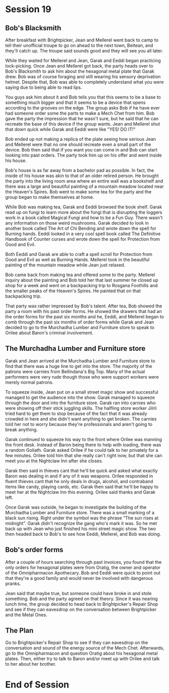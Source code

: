 # Session 19

## Bob's Blacksmith

After breakfast with Brightpicker, Jean and Mellerel went back to camp to tell their unofficial troupe to go on ahead to the next town, Beitean, and they'll catch up. The troupe said sounds good and they will see you all later. 

While they waited for Mellerel and Jean, Garak and Eeddi began practicing lock-picking. Once Jean and Mellerel got back, the party heads over to Bob's Blacksmith to ask him about the hexagonal metal plate that Garak drew. Bob was of course foraging and still wearing his sensory deprivation helmet. Despite that, Bob was able to completely understand what you were saying due to being able to read lips. 

You guys ask him about it and Bob tells you that this seems to be a base to something much bigger and that it seems to be a device that opens according to the grooves on the edge. The group asks Bob if he have ever had someone order some the parts to make a Mech Chet from him. Bob gave the party the impression that he wasn't sure, but he said that he can recreate the base of this device if the group wants. Jean and Mellerel shut that down quick while Garak and Eeddi were like "YES! DO IT!"

Bob ended up not making a replica of the plate seeing how serious Jean and Mellerel were that no one should recreate even a small part of the device. Bob then said that if you want you can come in and Bob can start looking into past orders. The party took him up on his offer and went inside his house.

Bob's house is as far away from a bachelor pad as possible. In fact, the inside of his house was akin to that of an older retired person. He brought the party into the living room area where an entire wall was a bookshelf and there was a large and beautiful painting of a mountain meadow located near the Heaven's Spires. Bob went to make some tea for the party and the group began to make themselves at home.

While Bob was making tea, Garak and Eeddi browsed the book shelf. Garak read up on fungi to learn more about the fungi that is disrupting the loggers work in a book called Magical Fungi and how to be a Fun Guy. There wasn't any information on those weird mushrooms. Garak decided to look in another book called The Art of Chi Bending and wrote down the spell for Burning hands. Eeddi looked in a very cool spell book called The Definitive Handbook of Counter curses and wrote down the spell for Protection from Good and Evil. 

Both Eeddi and Garak are able to craft a spell scroll for Protection from Good and Evil as well as Burning Hands. Mellerel took in the beautiful painting of the mountain meadow while Jean just relaxed. 

Bob came back from making tea and offered some to the party. Mellerel inquiry about the painting and Bob told her that last summer he closed up shop for a week and went on a backpacking trip to Rosgana Foothills and the smaller peaks of the Heaven's Spires. He painted that on that backpacking trip. 

That party was rather impressed by Bob's talent. After tea, Bob showed the party a room with his past order forms. He showed the drawers that had an the order forms for the past six months and he, Eeddi, and Mellerel began to comb through the past six months of order forms while Garak and Jean decided to go to the Murchadha Lumber and Furniture store to speak to Orilee about Baron's criminal involvement. 

## The Murchadha Lumber and Furniture store

Garak and Jean arrived at the Murchadha Lumber and Furniture store to find that there was a huge line to get into the store. The majority of the patrons were carnies from Bellindana's Big Top. Many of the actual performers were very rude though those who were support workers were merely normal patrons. 

To squeeze inside, Jean put on a small street magic show and successful managed to get the audience into the show. Garak managed to squeeze through the door and into the furniture store. Garak ran into carnies who were showing off their stick juggling skills. The halfling store worker Jilril tried hard to get them to stop because of the fact that it was already crowded in here and she didn't want anything to get broken. The carnies told her not to worry because they're professionals and aren't going to break anything. 

Garak continued to squeeze his way to the front where Orilee was manning the front desk. Instead of Baron being there to help with loading, there was a random Goliath. Garak asked Orilee if he could talk to her privately for a few minutes. Orilee told him that she really can't right now, but that she can meet you at the Nightclaw Inn after she closes. 

Garak then said in thieves cant that he'll be quick and asked what exactly Baron was dealing in and if any of it was weapons. Orilee responded in fluent thieves cant that he only deals in drugs, alcohol, and contraband items like candy, playing cards, etc. Garak then said that he'll be happy to meet her at the Nightclaw Inn this evening. Orilee said thanks and Garak left. 

Once Garak was outside, he began to investigate the building of the Murchadha Lumber and Furniture store. There was a small marking of a black sun rising. Right under the symbol was the phrase "The sun rises at midnight". Garak didn't recognize the gang who's mark it was. So he met back up with Jean who just finished his mini street magic show. The two then headed back to Bob's to see how Eeddi, Mellerel, and Bob was doing. 

## Bob's order forms

After a couple of hours searching through past invoices, you found that the only orders for hexagonal plates were from Oratig, the owner and operator of the Omnipharmacon Apothecary. Bob and Eeddi were quick to point out that they're a good family and would never be involved with dangerous pranks.

Jean said that maybe true, but someone could have broke in and stole something. Bob and the party agreed on that theory. Since it was nearing lunch time, the group decided to head back to Brightpicker's Repair Shop and see if they can eavesdrop on the conversation between Brightpicker and the Metal Ones.

## The Plan

Go to Brightpicker's Repair Shop to see if they can eavesdrop on the conversation and sound of the energy source of the Mech Chet. Afterwards, go to the Omnipharmacon and question Oratig about his hexagonal metal plates. Then, either try to talk to Baron and/or meet up with Orilee and talk to her about her brother. 

# End of Session